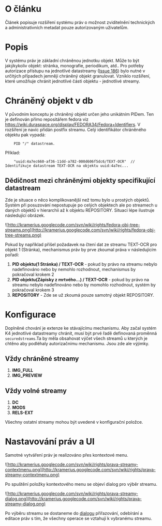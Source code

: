 

# O článku #
Článek popisuje rozšíření systému práv o možnost zviditelnění technických a administrativních metadat pouze autorizovaným uživatelům.

# Popis #
V systému práv je základní chráněnou jednotku objekt. Může to být jakýkykoliv objekt: stránka, monografie, periodikum, atd..  Pro
potřeby autorizace přístupu na jednotlivé datastreamy ([Issue 186](https://code.google.com/p/kramerius/issues/detail?id=186)) bylo nutné v určitých případech jemněji chráněný objekt granulovat. Vzniklo rozšíření, které umožňuje chránit jednotlivé části objektu - jednotlivé streamy.

# Chráněný objekt v db #
V původním konceptu je chráněný objekt určen jeho unikátním PIDem. Ten je definován přímo repositářem fedora viz https://wiki.duraspace.org/display/FEDORA34/Fedora+Identifiers.  V rozšíření je navíc přidán postfix streamu. Celý identifikátor chráněného objektu pak vypadá:
```
    PID "/" datastream. 
```
Příklad:
```
    "uuid:4a7ec660-af36-11dd-a782-000d606f5dc6/TEXT-OCR"  // Identifikuje datastream TEXT-OCR na objektu uuid:4a7ec...
```


## Dědičnost mezi chráněnými objekty specifikující datastream ##
Zde je situace o něco komplikovanější než tomu bylo u prostých objektů. Systém při posuzování nepostupuje po celých objektech ale po streamech u daných objektů v hierarchii až k objektu REPOSITORY. Situaci lépe ilustruje následující obrázek.


![http://kramerius.googlecode.com/svn/wiki/rights/fedora-obj-tree-streams.png](http://kramerius.googlecode.com/svn/wiki/rights/fedora-obj-tree-streams.png)

Pokud by například přišel požadavek na čtení dat ze streamu TEXT-OCR pro objekt 1 (Stránka), mechanismus práv by prve zkoumal práva v následujícím pořadí:

  1. **PID objektu(1 Stránka) / TEXT-OCR** - pokud by právo na streamu nebylo nadefinováno nebo by nemohlo rozhodnout, mechanismus by pokračoval krokem 2
  1. **PID objektu(Zápisky z mrtvého...) / TEXT-OCR** - pokud by právo na streamu nebylo nadefinováno nebo by momohlo rozhodnout, systém by pokračoval krokem 3
  1. **REPOSITORY** - Zde se už zkoumá pouze samotný objekt REPOSITORY.


# Konfigurace #
Doplněné chování je extenze ke stávajícímu mechanismu. Aby začal systém K4 jednotlivé datastreamy chránit, musí být prvé řadě definovaná proměnná `securedstreams`.Ta by měla obsahovat výčet všech streamů u kterých je chtěno aby podléhaly autorizačnímu mechanismu. Jsou zde ale výjimky.

## Vždy chráněné streamy ##
  1. **IMG\_FULL**
  1. **IMG\_PREVIEW**

## Vždy volné streamy ##
  1. **DC**
  1. **MODS**
  1. **RELS-EXT**

Všechny ostatní streamy mohou být uvedené v konfigurační položce.

# Nastavování práv a UI #
Samotné vytváření práv je realizováno přes kontextové menu.

![http://kramerius.googlecode.com/svn/wiki/rights/prava-streamy-contextmenu.png](http://kramerius.googlecode.com/svn/wiki/rights/prava-streamy-contextmenu.png)

Po spuštění položky kontextového menu se objeví dialog pro výběr streamu.

![http://kramerius.googlecode.com/svn/wiki/rights/prava-streamy-dialog.png](http://kramerius.googlecode.com/svn/wiki/rights/prava-streamy-dialog.png)


Po výběru streamu se dostaneme do [dialogu](http://code.google.com/p/kramerius/wiki/PravaGUI#Administrace_objektu_pomoc%C3%AD_kontextov%C3%A9ho_menu)  přiřazování, odebírání a editace práv s tím, že všechny operace se vztahují k vybranému streamu.
